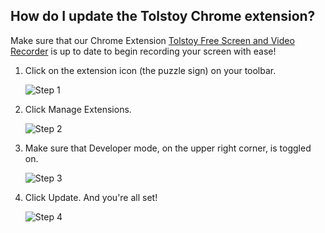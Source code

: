 ## How do I update the Tolstoy Chrome extension?

Make sure that our Chrome Extension [Tolstoy Free Screen and Video Recorder](https://chrome.google.com/webstore/detail/tolstoy-free-screen-and-v/lddobacmfjhpmcdapikgehklfonmnoeg?hl=en) is up to date to begin recording your screen with ease!

1. Click on the extension icon (the puzzle sign) on your toolbar. 

   ![Step 1](https://downloads.intercomcdn.com/i/o/502384696/871904f15e2eaeea833711a6/image.png)

2. Click Manage Extensions. 

   ![Step 2](https://downloads.intercomcdn.com/i/o/502384869/fde11f991e285fcf28a566ee/image.png)

3. Make sure that Developer mode, on the upper right corner, is toggled on. 

   ![Step 3](https://downloads.intercomcdn.com/i/o/534059761/03af2dfb2e32f8b98bfdde29/image.png)

4. Click Update. And you're all set! 

   ![Step 4](https://downloads.intercomcdn.com/i/o/502387226/fb937a3b24ef023f6b394f28/image.png)

